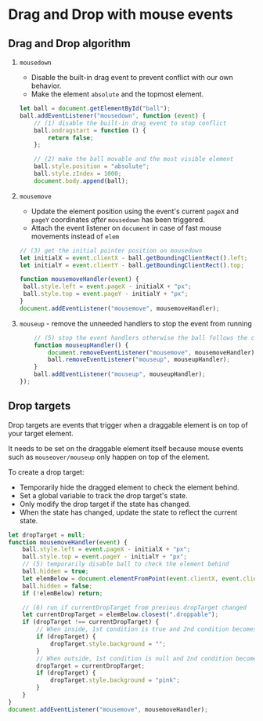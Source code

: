 # **Drag and Drop with mouse events**

## **Drag and Drop algorithm**

1. `mousedown`

   - Disable the built-in drag event to prevent conflict with our own behavior.
   - Make the element `absolute` and the topmost element.

   ```js
   let ball = document.getElementById("ball");
   ball.addEventListener("mousedown", function (event) {
       // (1) disable the built-in drag event to stop conflict
       ball.ondragstart = function () {
           return false;
       };

       // (2) make the ball movable and the most visible element
       ball.style.position = "absolute";
       ball.style.zIndex = 1000;
       document.body.append(ball);
   ```

2. `mousemove`

   - Update the element position using the event's current `pageX` and `pageY` coordinates _after_ `mousedown` has been triggered.
   - Attach the event listener on `document` in case of fast mouse movements instead of `elem`

   ```js
   // (3) get the initial pointer position on mousedown
   let initialX = event.clientX - ball.getBoundingClientRect().left;
   let initialY = event.clientY - ball.getBoundingClientRect().top;

   function mousemoveHandler(event) {
   	ball.style.left = event.pageX - initialX + "px";
   	ball.style.top = event.pageY - initialY + "px";
   }
   document.addEventListener("mousemove", mousemoveHandler);
   ```

3. `mouseup` - remove the unneeded handlers to stop the event from running
   ```js
       // (5) stop the event handlers otherwise the ball follows the cursor indefinitely
       function mouseupHandler() {
           document.removeEventListener("mousemove", mousemoveHandler);
           ball.removeEventListener("mouseup", mouseupHandler);
       }
       ball.addEventListener("mouseup", mouseupHandler);
   });
   ```

## **Drop targets**

Drop targets are events that trigger when a draggable element is on top of your target element.

It needs to be set on the draggable element itself because mouse events such as `mouseover/mouseup` only happen on top of the element.

To create a drop target:

- Temporarily hide the dragged element to check the element behind.
- Set a global variable to track the drop target's state.
- Only modify the drop target if the state has changed.
- When the state has changed, update the state to reflect the current state.

```js
let dropTarget = null;
function mousemoveHandler(event) {
	ball.style.left = event.pageX - initialX + "px";
	ball.style.top = event.pageY - initialY + "px";
	// (5) temporarily disable ball to check the element behind
	ball.hidden = true;
	let elemBelow = document.elementFromPoint(event.clientX, event.clientY);
	ball.hidden = false;
	if (!elemBelow) return;

	// (6) run if currentDropTarget from previous dropTarget changed
	let currentDropTarget = elemBelow.closest(".droppable");
	if (dropTarget !== currentDropTarget) {
		// When inside, 1st condition is true and 2nd condition becomes null
		if (dropTarget) {
			dropTarget.style.background = "";
		}
		// When outside, 1st condition is null and 2nd condition becomes true
		dropTarget = currentDropTarget;
		if (dropTarget) {
			dropTarget.style.background = "pink";
		}
	}
}
document.addEventListener("mousemove", mousemoveHandler);
```
